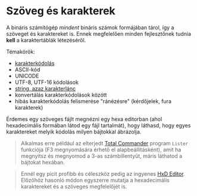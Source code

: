 # Szöveg és karakterek

A bináris számítógép _mindent_ bináris számok formájában tárol, így a szöveget és karaktereket is.
Ennek megfelelően minden fejlesztőnek tudnia **kell** a karaktertáblák létezéséről.

Témakörök:
- [karakterkódolás](https://hu.wikipedia.org/wiki/Karakterk%C3%B3dol%C3%A1s)
- ASCII-kód
- UNICODE
- UTF-8, UTF-16 kódolások
- [string, azaz karakterlánc](https://hu.wikipedia.org/wiki/String)
- konvertálás karakterkódolások között
- hibás karakterkódolás felismerése "ránézésre" (kérdőjelek, fura karakterek)

Érdemes egy szöveges fájlt megnézni egy hexa editorban (ahol hexadecimális formában látod egy fájl tartalmát),
hogy láthasd, hogy egyes karaktereket melyik kódolás milyen bájtokkal ábrázolja.

> Alkalmas erre például az elterjedt [Total Commander](https://www.ghisler.com/) program `Lister` funkciója (F3 megnyomására érhető el alapbeállításként), amit ha megnyitsz és megnyomod a 3-as számbillentyűt, máris láthatod a bájtokat hexában.

> Ennél egy picit profibb és céleszköz pedig az ingyenes [HxD Editor](https://mh-nexus.de/en/hxd/). Előzőhöz hasonló módon egyszerre mutatja a hexadecimális karaktereket és a szöveges megfelelőjét is.
